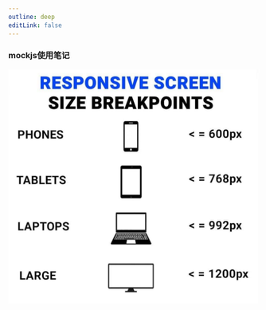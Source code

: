 ```yaml
---
outline: deep
editLink: false
---
```


### mockjs使用笔记

![git提交规范](/frontend/engineering/example/terminalSize.jpg)

